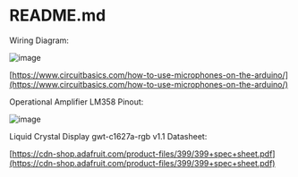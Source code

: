 # README.md

Wiring Diagram:

![image](https://github.com/srinji5141/EchoGreet/assets/105142919/0190b8ea-35eb-4f8e-9dc5-22d5fe8e7bc0)

[https://www.circuitbasics.com/how-to-use-microphones-on-the-arduino/](https://www.circuitbasics.com/how-to-use-microphones-on-the-arduino/)

Operational Amplifier LM358 Pinout: 

![image](https://github.com/srinji5141/EchoGreet/assets/105142919/331a725b-69c7-408c-9eff-cad0f3338450)

Liquid Crystal Display gwt-c1627a-rgb v1.1 Datasheet:

[https://cdn-shop.adafruit.com/product-files/399/399+spec+sheet.pdf](https://cdn-shop.adafruit.com/product-files/399/399+spec+sheet.pdf) 
